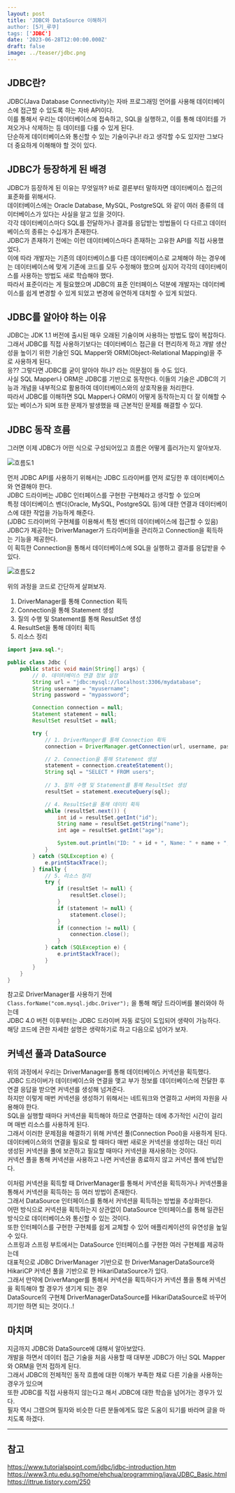 ```yaml
---
layout: post
title: 'JDBC와 DataSource 이해하기
author: [5기_루쿠]
tags: ['JDBC']
date: '2023-06-28T12:00:00.000Z'
draft: false
image: ../teaser/jdbc.png
---
```


## JDBC란? 
JDBC(Java Database Connectivity)는 자바 프로그래밍 언어를 사용해 데이터베이스에 접근할 수 있도록 하는 자바 API이다.      
이를 통해서 우리는 데이터베이스에 접속하고, SQL을 실행하고, 이를 통해 데이터를 가져오거나 삭제하는 등 데이터를 다룰 수 있게 된다.   
단순하게 데이터베이스와 통신할 수 있는 기술이구나! 라고 생각할 수도 있지만 그보다 더 중요하게 이해해야 할 것이 있다.   

## JDBC가 등장하게 된 배경
JDBC가 등장하게 된 이유는 무엇일까? 바로 결론부터 말하자면 데이터베이스 접근의 표준화를 위해서다.   
데이터베이스에는 Oracle Database, MySQL, PostgreSQL 와 같이 여러 종류의 데이터베이스가 있다는 사실을 알고 있을 것이다.       
각각 데이터베이스마다 SQL를 전달하거나 결과를 응답받는 방법들이 다 다르고 데이터베이스의 종류는 수십개가 존재한다.   
JDBC가 존재하기 전에는 이런 데이터베이스마다 존재하는 고유한 API를 직접 사용했었다.      
이에 따라 개발자는 기존의 데이터베이스를 다른 데이터베이스로 교체해야 하는 경우에는 데이터베이스에 맞게 기존에 코드를 모두 수정해야 했으며 심지어 각각의 데이터베이스를 사용하는 방법도 새로 학습해야 했다.      
따라서 표준이라는 게 필요했으며 JDBC의 표준 인터페이스 덕분에 개발자는 데이터베이스를 쉽게 변경할 수 있게 되었고 변경에 유연하게 대처할 수 있게 되었다.      

## JDBC를 알아야 하는 이유
JDBC는 JDK 1.1 버전에 출시된 매우 오래된 기술이며 사용하는 방법도 많이 복잡하다.   
그래서 JDBC를 직접 사용하기보다는 데이터베이스 접근을 더 편리하게 하고 개발 생산성을 높이기 위한 기술인 SQL Mapper와 ORM(Object-Relational Mapping)을 주로 사용하게 된다.    
응?? 그렇다면 JDBC를 굳이 알아야 하나? 라는 의문점이 들 수도 있다.      
사실 SQL Mapper나 ORM은 JDBC를 기반으로 동작한다. 이들의 기술은 JDBC의 기능과 개념을 내부적으로 활용하여 데이터베이스와의 상호작용을 처리한다.        
따라서 JDBC를 이해하면 SQL Mapper나 ORM이 어떻게 동작하는지 더 잘 이해할 수 있는 베이스가 되며 또한 문제가 발생했을 때 근본적인 문제를 해결할 수 있다.      

## JDBC 동작 흐름
그러면 이제 JDBC가 어떤 식으로 구성되어있고 흐름은 어떻게 흘러가는지 알아보자.

![흐름도1](./../images/2023-06-28-jdbc-architecture.jpeg)   
 
먼저 JDBC API를 사용하기 위해서는 JDBC 드라이버를 먼저 로딩한 후 데이터베이스와 연결해야 한다.     
JDBC 드라이버는 JDBC 인터페이스를 구현한 구현체라고 생각할 수 있으며    
특정 데이터베이스 벤더(Oracle, MySQL, PostgreSQL 등)에 대한 연결과 데이터베이스에 대한 작업을 가능하게 해준다.   
(JDBC 드라이버의 구현체를 이용해서 특정 벤더의 데이터베이스에 접근할 수 있음)    
JDBC가 제공하는 DriverManager가 드라이버들을 관리하고 Connection을 획득하는 기능을 제공한다.    
이 획득한 Connection을 통해서 데이터베이스에 SQL을 실행하고 결과를 응답받을 수 있다.   

![흐름도2](./../images/2023-06-28-jdbc-cycle.png)   

위의 과정을 코드로 간단하게 살펴보자.    
1. DriverManager를 통해 Connection 획득   
2. Connection을 통해 Statement 생성   
3. 질의 수행 및 Statement를 통해 ResultSet 생성   
4. ResultSet을 통해 데이터 획득   
5. 리소스 정리   

```java
import java.sql.*;

public class Jdbc {
    public static void main(String[] args) {
        // 0. 데이터베이스 연결 정보 설정
        String url = "jdbc:mysql://localhost:3306/mydatabase";
        String username = "myusername";
        String password = "mypassword";

        Connection connection = null;
        Statement statement = null;
        ResultSet resultSet = null;

        try {
            // 1. DriverManger를 통해 Connection 획득
            connection = DriverManager.getConnection(url, username, password);

            // 2. Connection을 통해 Statement 생성
            statement = connection.createStatement();
            String sql = "SELECT * FROM users";
            
            // 3. 질의 수행 및 Statement를 통해 ResultSet 생성
            resultSet = statement.executeQuery(sql);

            // 4. ResultSet을 통해 데이터 획득
            while (resultSet.next()) {
                int id = resultSet.getInt("id");
                String name = resultSet.getString("name");
                int age = resultSet.getInt("age");

                System.out.println("ID: " + id + ", Name: " + name + ", Age: " + age);
            }
        } catch (SQLException e) {
            e.printStackTrace();
        } finally {
            // 5. 리소스 정리
            try {
                if (resultSet != null) {
                    resultSet.close();
                }
                if (statement != null) {
                    statement.close();
                }
                if (connection != null) {
                    connection.close();
                }
            } catch (SQLException e) {
                e.printStackTrace();
            }
        }
    }
}

```
참고로 DriverManager를 사용하기 전에 `Class.forName("com.mysql.jdbc.Driver");` 을 통해 해당 드라이버를 불러와야 하는데   
JDBC 4.0 버전 이후부터는 JDBC 드라이버 자동 로딩이 도입되어 생략이 가능하다.    
해당 코드에 관한 자세한 설명은 생략하기로 하고 다음으로 넘어가 보자.

## 커넥션 풀과 DataSource
위의 과정에서 우리는 DriverManager를 통해 데이터베이스 커넥션을 획득했다.   
JDBC 드라이버가 데이터베이스와 연결을 맺고 부가 정보를 데이터베이스에 전달한 후 연결 응답을 받으면 커넥션를 생성해 넘겨준다.    
하지만 이렇게 매번 커넥션을 생성하기 위해서는 네트워크와 연결하고 서버의 자원을 사용해야 한다.  
SQL을 실행할 때마다 커넥션을 획득해야 하므로 연결하는 데에 추가적인 시간이 걸리며 매번 리소스를 사용하게 된다.    
그래서 이러한 문제점을 해결하기 위해 커넥션 풀(Connection Pool)을 사용하게 된다.   
데이터베이스와의 연결을 필요로 할 때마다 매번 새로운 커넥션을 생성하는 대신 미리 생성된 커넥션을 풀에 보관하고 필요할 때마다 커넥션을 재사용하는 것이다.   
커넥션 풀을 통해 커넥션을 사용하고 나면 커넥션을 종료하지 않고 커넥션 풀에 반납한다.   

이처럼 커넥션을 획득할 때 DriverManager를 통해서 커넥션을 획득하거나 커넥션풀을 통해서 커넥션을 획득하는 등 여러 방법이 존재한다.   
그래서 DataSource 인터페이스를 통해서 커넥션을 획득하는 방법을 추상화한다.   
어떤 방식으로 커넥션을 획득하는지 상관없이 DataSource 인터페이스를 통해 일관된 방식으로 데이터베이스와 통신할 수 있는 것이다.   
또한 인터페이스를 구현한 구현체를 쉽게 교체할 수 있어 애플리케이션의 유연성을 높일 수 있다.   
스프링과 스프링 부트에서는 DataSource 인터페이스를 구현한 여러 구현체를 제공하는데   
대표적으로 JDBC DriverManager 기반으로 한 DriverManagerDataSource와 HikariCP 커넥션 풀을 기반으로 한 HikariDataSource가 있다.   
그래서 만약에 DriverManger를 통해서 커넥션을 획득하다가 커넥션 풀을 통해 커넥션을 획득해야 할 경우가 생기게 되는 경우     
DataSource의 구현체 DriverManagerDataSource를 HikariDataSource로 바꾸어 끼기만 하면 되는 것이다..!   

## 마치며
지금까지 JDBC와 DataSource에 대해서 알아보았다.   
개발을 하면서 데이터 접근 기술을 처음 사용할 때 대부분 JDBC가 아닌 SQL Mapper와 ORM을 먼저 접하게 된다.      
그래서 JDBC의 전체적인 동작 흐름에 대한 이해가 부족한 채로 다른 기술을 사용하는 경우가 있으며   
또한 JDBC를 직접 사용하지 않는다고 해서 JDBC에 대한 학습을 넘어가는 경우가 있다.   
필자 역시 그랬으며 필자와 비슷한 다른 분들에게도 많은 도움이 되기를 바라며 글을 마치도록 하겠다.   

---
## 참고
https://www.tutorialspoint.com/jdbc/jdbc-introduction.htm   
https://www3.ntu.edu.sg/home/ehchua/programming/java/JDBC_Basic.html    
https://ittrue.tistory.com/250
